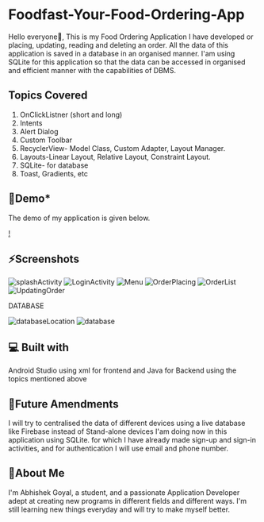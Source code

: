 # **Foodfast-Your-Food-Ordering-App**
Hello everyone👋, This is my Food Ordering Application I have developed or placing, updating, reading and deleting an order. All the data of this application is saved in a database in an organised manner. I'am using SQLite for this application so that the data can be accessed in organised and efficient manner with the capabilities of DBMS.

## **Topics Covered**

1) OnClickListner (short and long)
2) Intents
3) Alert Dialog
4) Custom Toolbar
5) RecyclerView- Model Class, Custom Adapter, Layout Manager.
6) Layouts-Linear Layout, Relative Layout, Constraint Layout.
7) SQLite- for database 
8) Toast, Gradients, etc

## **🚀Demo***

The demo of my application is given below.

[!](https://user-images.githubusercontent.com/107198836/174443515-8383c4da-a21a-4d72-ab6f-4d01651b1255.mp4)

## **⚡Screenshots**
![splashActivity](https://user-images.githubusercontent.com/107198836/174443626-2833050a-7329-48a9-bd88-f21a0d8489aa.png)
![LoginActivity](https://user-images.githubusercontent.com/107198836/174443687-6ef13f01-5734-4aca-b323-a2a41bf73a8c.png)
![Menu](https://user-images.githubusercontent.com/107198836/174443636-c477aa83-1d41-4bab-bf34-39d5f26b5399.png)
![OrderPlacing](https://user-images.githubusercontent.com/107198836/174443717-a4e12d0f-3064-4963-b1e1-da80917c0bd9.png)
![OrderList](https://user-images.githubusercontent.com/107198836/174443732-0256faf9-bd98-45a4-be03-993e16f30edf.png)
![UpdatingOrder](https://user-images.githubusercontent.com/107198836/174443741-ce7a4e9f-88bf-4cb2-968c-18130a51b0e2.png)

DATABASE


![databaseLocation](https://user-images.githubusercontent.com/107198836/174443752-69e599e0-9374-4898-ba1a-31576efcd2cb.png)
![database](https://user-images.githubusercontent.com/107198836/174443758-21a1bfd5-410f-47aa-aefa-6202df8860ce.png)



## **💻 Built with**
Android Studio using xml for frontend and Java for Backend using the topics mentioned above

## **🚀Future Amendments**
I will try to centralised the data of different devices using a live database like Firebase instead of Stand-alone devices I'am doing now in this application using SQLite. 
for which I have already made sign-up and sign-in activities, and for authentication I will use email and phone number.

## **🤔About Me**
I'm Abhishek Goyal, a student, and a passionate Application Developer adept at creating new programs in different fields and different ways.
I'm still learning new things everyday and will try to make myself better.




